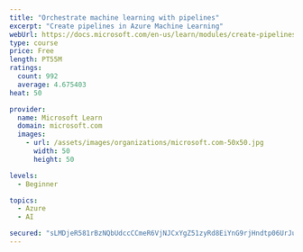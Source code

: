 ```yaml
---
title: "Orchestrate machine learning with pipelines"
excerpt: "Create pipelines in Azure Machine Learning"
webUrl: https://docs.microsoft.com/en-us/learn/modules/create-pipelines-in-aml/
type: course
price: Free
length: PT55M
ratings:
  count: 992
  average: 4.675403
heat: 50

provider:
  name: Microsoft Learn
  domain: microsoft.com
  images:
    - url: /assets/images/organizations/microsoft.com-50x50.jpg
      width: 50
      height: 50

levels:
  - Beginner

topics:
  - Azure
  - AI

secured: "sLMDjeR581rBzNQbUdccCCmeR6VjNJCxYgZ51zyRd8EiYnG9rjHndtp06UrJuRGwrvlMR6wTLGBoTzyJ7gs58feoRjH9QztyF27QB1mgUbFj4PmYVOave6/TR5AsY/qMnhxlbxy7aHcBxJkLVh47BrYKeewsA0J+GY9dD5t++hSkhmjCzd/YNVvldDBY6ijFovd6V5Uvi86h4tfLXFhJLcBXDEMFCzbjbw7VXVSYdPrgbE6YWJK1p+a3mOjtMpZs2/eW3fR3Q1lBGebAibXrVK3W/1nwND2EdL95XSz8JjvM3K2SqlklXndM/0fJgEskcf1JJ9cuTQJCQFF6QVo4EUo8MXkRzVl9RXd5gEWPWmpVUH4O9xcCd0OnXyC01b58SIiQU8coJDaWoyJmPIRVASn+pqbPLgYxIBTySOLEEPs=;UwaD24Tj9nRkKnOh+p1BLg=="
---
```



